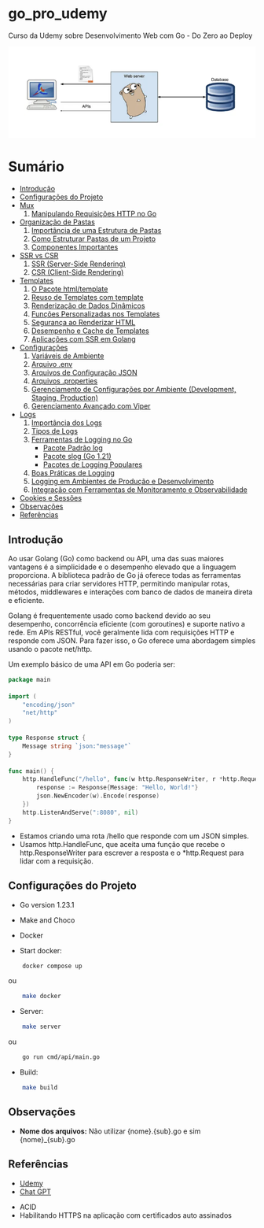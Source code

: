 # go_pro_udemy
    
Curso da Udemy sobre Desenvolvimento Web com Go - Do Zero ao Deploy

![GOlang](/github/banner.png)

# Sumário

* [Introdução](#introdução)
* [Configurações do Projeto](#configurações-do-projeto)
* [Mux](/notes/mux.md#mux)
    1. [Manipulando Requisições HTTP no Go](/notes/mux.md#manipulando-requisições-http-no-go)
* [Organização de Pastas](/notes/structure.md#organização-de-pastas)
    1. [Importância de uma Estrutura de Pastas](/notes/structure.md#importância-de-uma-estrutura-de-pastas)
    2. [Como Estruturar Pastas de um Projeto](/notes/structure.md#como-estruturar-pastas-de-um-projeto)
    3. [Componentes Importantes](/notes/structure.md#componentes-importantes)
* [SSR vs CSR](/notes/side_render.md#server-side-render-vs-client-side-render)
    1. [SSR (Server-Side Rendering)](/notes/side_render.md#ssr-server-side-rendering)
    2. [CSR (Client-Side Rendering)](/notes/side_render.md#csr-client-side-rendering)
* [Templates](/notes/template.md#templates)
    1. [O Pacote html/template](/notes/template.md#o-pacote-htmltemplate)
    2. [Reuso de Templates com template](/notes/template.md#reuso-de-templates-com-template)
    3. [Renderização de Dados Dinâmicos](/notes/template.md#renderização-de-dados-dinâmicos)
    4. [Funções Personalizadas nos Templates](/notes/template.md#funções-personalizadas-nos-templates)
    5. [Segurança ao Renderizar HTML](/notes/template.md#segurança-ao-renderizar-html)
    6. [Desempenho e Cache de Templates](/notes/template.md#desempenho-e-cache-de-templates)
    7. [Aplicações com SSR em Golang](/notes/template.md#aplicações-com-ssr-em-golang)
* [Configurações](/notes/config.md#configurações)
    1. [Variáveis de Ambiente](/notes/config.md#variáveis-de-ambiente)
    2. [Arquivo .env](/notes/config.md#arquivo-env)
    3. [Arquivos de Configuração JSON](/notes/config.md#arquivos-de-configuração-json)
    4. [Arquivos .properties](/notes/config.md#arquivos-properties)
    5. [Gerenciamento de Configurações por Ambiente (Development, Staging, Production)](/notes/config.md#gerenciamento-de-configurações-por-ambiente-development-staging-production)
    6. [Gerenciamento Avançado com Viper](/notes/config.md#gerenciamento-avançado-com-viper)
* [Logs](/notes/logs.md#logs)
    1. [Importância dos Logs](/notes/logs.md#importância-dos-logs)
    2. [Tipos de Logs](/notes/logs.md#tipos-de-logs)
    3. [Ferramentas de Logging no Go](/notes/logs.md#ferramentas-de-logging-no-go)
        * [Pacote Padrão log](/notes/logs.md#pacote-padrão-log)
        * [Pacote slog (Go 1.21)](/notes/logs.md#pacote-slog-go-121)
        * [Pacotes de Logging Populares](/notes/logs.md#pacotes-de-logging-populares)
    4. [Boas Práticas de Logging](/notes/logs.md#boas-práticas-de-logging)
    5. [Logging em Ambientes de Produção e Desenvolvimento](/notes/logs.md#logging-em-ambientes-de-produção-e-desenvolvimento)
    6. [Integração com Ferramentas de Monitoramento e Observabilidade](/notes/logs.md#integração-com-ferramentas-de-monitoramento-e-observabilidade)
* [Cookies e Sessões](/notes/cs.md#cookies)
* [Observações](#observações)
* [Referências](#referências)

## Introdução

Ao usar Golang (Go) como backend ou API, uma das suas maiores vantagens é a simplicidade e o desempenho elevado que a linguagem proporciona. A biblioteca padrão de Go já oferece todas as ferramentas necessárias para criar servidores HTTP, permitindo manipular rotas, métodos, middlewares e interações com banco de dados de maneira direta e eficiente.

Golang é frequentemente usado como backend devido ao seu desempenho, concorrência eficiente (com goroutines) e suporte nativo a rede. Em APIs RESTful, você geralmente lida com requisições HTTP e responde com JSON. Para fazer isso, o Go oferece uma abordagem simples usando o pacote net/http.

Um exemplo básico de uma API em Go poderia ser:

```go
package main

import (
    "encoding/json"
    "net/http"
)

type Response struct {
    Message string `json:"message"`
}

func main() {
    http.HandleFunc("/hello", func(w http.ResponseWriter, r *http.Request) {
        response := Response{Message: "Hello, World!"}
        json.NewEncoder(w).Encode(response)
    })
    http.ListenAndServe(":8080", nil)
}
```

* Estamos criando uma rota /hello que responde com um JSON simples.
* Usamos http.HandleFunc, que aceita uma função que recebe o http.ResponseWriter para escrever a resposta e o *http.Request para lidar com a requisição.

## Configurações do Projeto

* Go version 1.23.1
* Make and Choco
* Docker

* Start docker:  

```bash 
    docker compose up 
```

ou

```bash 
    make docker
```

* Server: 

```bash 
    make server
```

ou

```bash 
    go run cmd/api/main.go
```

* Build:

```bash 
    make build
```

## Observações

* **Nome dos arquivos:** Não utilizar {nome}.{sub}.go e sim {nome}_{sub}.go

## Referências

- [Udemy](https://www.udemy.com/course/desenvolvimento-web-com-go-do-zero-ao-deploy/)
- [Chat GPT](https://chat.openai.com/)

* ACID
* Habilitando HTTPS na aplicação com certificados auto assinados